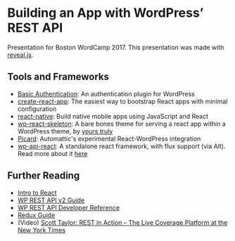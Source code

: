 # Building an App with WordPress’ REST API
Presentation for Boston WordCamp 2017. This presentation was made with [reveal.js](https://github.com/hakimel/reveal.js).

## Tools and Frameworks
* [Basic Authentication](https://github.com/WP-API/Basic-Auth): An authentication plugin for WordPress
* [create-react-app](https://github.com/facebookincubator/create-react-app): The easiest way to bootstrap React apps with minimal configuration
* [react-native](https://facebook.github.io/react-native/): Build native mobile apps using JavaScript and React
* [wp-react-skeleton](https://github.com/gopperman/wp-react-skeleton): A bare bones theme for serving a react app within a WordPress theme, by [yours truly](http://gopperman.com)
* [Picard](https://github.com/Automattic/Picard): Automattic's experimental React-WordPress integration
* [wp-api-react](https://github.com/DreySkee/wp-api-react): A standalone react framework, with flux support (via Alt). Read more about it [here](https://medium.freecodecamp.org/how-to-build-react-apps-on-top-of-the-wordpress-rest-api-bcc632808025#.tkbzho7ms)

## Further Reading
* [Intro to React](https://facebook.github.io/react/tutorial/tutorial.html)
* [WP REST API v2 Guide](http://v2.wp-api.org/)
* [WP REST API Developer Reference](https://developer.wordpress.org/rest-api/reference/)
* [Redux Guide](http://redux.js.org/)
* (Video) [Scott Taylor: REST in Action – The Live Coverage Platform at the New York Times](https://videopress.com/v/jBvi0Nfq)